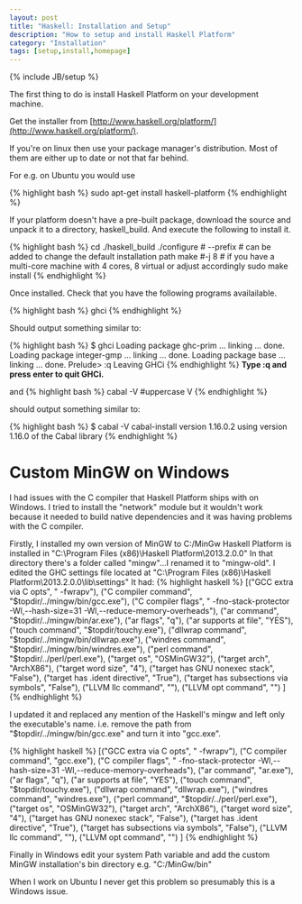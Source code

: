 ```yaml
---
layout: post
title: "Haskell: Installation and Setup"
description: "How to setup and install Haskell Platform"
category: "Installation"
tags: [setup,install,homepage]
---
```

{% include JB/setup %}

The first thing to do is install Haskell Platform on your development machine.

Get the installer from [http://www.haskell.org/platform/](http://www.haskell.org/platform/).

If you're on linux then use your package manager's distribution. Most of them are either up to date or not that far behind.

For e.g. on Ubuntu you would use


{% highlight bash %}
sudo apt-get install haskell-platform
{% endhighlight %}

If your platform doesn't have a pre-built package, download the source and unpack it to a directory, haskell_build. And execute the following to install it.

{% highlight bash %}
cd ./haskell_build
./configure # --prefix # can be added to change the default installation path
make #-j 8 # if you have a multi-core machine with 4 cores, 8 virtual or adjust accordingly
sudo make install
{% endhighlight %}

Once installed. Check that you have the following programs availailable.

{% highlight bash %}
ghci
{% endhighlight %}

Should output something similar to:

{% highlight bash %}
$ ghci
Loading package ghc-prim ... linking ... done.
Loading package integer-gmp ... linking ... done.
Loading package base ... linking ... done.
Prelude> :q
Leaving GHCi
{% endhighlight %}
__Type :q and press enter to quit GHCi.__

and 
{% highlight bash %}
cabal -V #uppercase V
{% endhighlight %}

should output something similar to:

{% highlight bash %}
$ cabal -V
cabal-install version 1.16.0.2
using version 1.16.0 of the Cabal library
{% endhighlight %}

# Custom MinGW on Windows

I had issues with the C compiler that Haskell Platform ships with on Windows.
I tried to install the "network" module but it wouldn't work because it needed to build native dependencies and it was having problems with the C compiler.

Firstly, I installed my own version of MinGW to C:/MinGw
Haskell Platform is installed in "C:\Program Files (x86)\Haskell Platform\2013.2.0.0"
In that directory there's a folder called "mingw"...I renamed it to "mingw-old".
I edited the GHC settings file located at "C:\Program Files (x86)\Haskell Platform\2013.2.0.0\lib\settings"
It had:
{% highlight haskell %}
[("GCC extra via C opts", " -fwrapv"),
 ("C compiler command", "$topdir/../mingw/bin/gcc.exe"),
 ("C compiler flags", " -fno-stack-protector  -Wl,--hash-size=31 -Wl,--reduce-memory-overheads"),
 ("ar command", "$topdir/../mingw/bin/ar.exe"),
 ("ar flags", "q"),
 ("ar supports at file", "YES"),
 ("touch command", "$topdir/touchy.exe"),
 ("dllwrap command", "$topdir/../mingw/bin/dllwrap.exe"),
 ("windres command", "$topdir/../mingw/bin/windres.exe"),
 ("perl command", "$topdir/../perl/perl.exe"),
 ("target os", "OSMinGW32"),
 ("target arch", "ArchX86"),
 ("target word size", "4"),
 ("target has GNU nonexec stack", "False"),
 ("target has .ident directive", "True"),
 ("target has subsections via symbols", "False"),
 ("LLVM llc command", ""),
 ("LLVM opt command", "")
 ]
{% endhighlight %}

I updated it and replaced any mention of the Haskell's mingw and left only the executable's name. i.e. remove the path from "$topdir/../mingw/bin/gcc.exe" and turn it into "gcc.exe".

{% highlight haskell %}
[("GCC extra via C opts", " -fwrapv"),
 ("C compiler command", "gcc.exe"),
 ("C compiler flags", " -fno-stack-protector  -Wl,--hash-size=31 -Wl,--reduce-memory-overheads"),
 ("ar command", "ar.exe"),
 ("ar flags", "q"),
 ("ar supports at file", "YES"),
 ("touch command", "$topdir/touchy.exe"),
 ("dllwrap command", "dllwrap.exe"),
 ("windres command", "windres.exe"),
 ("perl command", "$topdir/../perl/perl.exe"),
 ("target os", "OSMinGW32"),
 ("target arch", "ArchX86"),
 ("target word size", "4"),
 ("target has GNU nonexec stack", "False"),
 ("target has .ident directive", "True"),
 ("target has subsections via symbols", "False"),
 ("LLVM llc command", ""),
 ("LLVM opt command", "")
 ]
 {% endhighlight %}

Finally in Windows edit your system Path variable and add the custom MinGW installation's bin directory e.g. "C:/MinGw/bin"

When I work on Ubuntu I never get this problem so presumably this is a Windows issue.